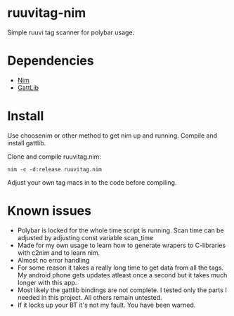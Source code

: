 # ruuvitag-nim
Simple ruuvi tag scanner for polybar usage.

# Dependencies

* [Nim](https://nim-lang.org/)
* [GattLib](https://github.com/labapart/gattlib)

# Install

Use choosenim or other method to get nim up and running.
Compile and install gattlib.

Clone and compile ruuvitag.nim:
```
nim -c -d:release ruuvitag.nim
```

Adjust your own tag macs in to the code before compiling.

# Known issues

* Polybar is locked for the whole time script is running. Scan time can be adjusted by adjusting const variable scan_time
* Made for my own usage to learn how to generate wrapers to C-libraries with c2nim and to learn nim.
* Almost no error handling
* For some reason it takes a really long time to get data from all the tags. My android phone gets updates atleast once a second but it takes much longer with this app.
* Most likely the gattlib bindings are not complete. I tested only the parts I needed in this project. All others remain untested.
* If it locks up your BT it's not my fault. You have been warned.




